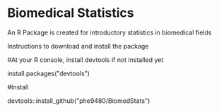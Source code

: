 # Biomedical Statistics

An R Package is created for introductory statistics in biomedical fields

Instructions to download and install the package

#At your R console, install devtools if not installed yet

install.packages("devtools")

#Install

devtools::install_github("phe9480/BiomedStats")

